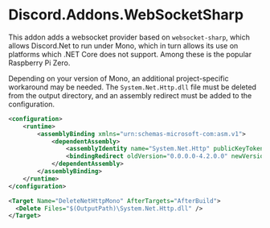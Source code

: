 Discord.Addons.WebSocketSharp
=============================

This addon adds a websocket provider based on `websocket-sharp`, which
allows Discord.Net to run under Mono, which in turn allows its use on
platforms which .NET Core does not support. Among these is the popular
Raspberry Pi Zero.

Depending on your version of Mono, an additional project-specific workaround may be needed. The `System.Net.Http.dll` file must be deleted from the output directory, and an assembly redirect must be added to the configuration.

```xml
<configuration>
    <runtime>
        <assemblyBinding xmlns="urn:schemas-microsoft-com:asm.v1">
            <dependentAssembly>
                <assemblyIdentity name="System.Net.Http" publicKeyToken="b03f5f7f11d50a3a" culture="neutral" />
                <bindingRedirect oldVersion="0.0.0.0-4.2.0.0" newVersion="4.0.0.0" />
            </dependentAssembly>
        </assemblyBinding>
    </runtime>
</configuration>
```

```xml
<Target Name="DeleteNetHttpMono" AfterTargets="AfterBuild">
  <Delete Files="$(OutputPath)\System.Net.Http.dll" />
</Target>
```
